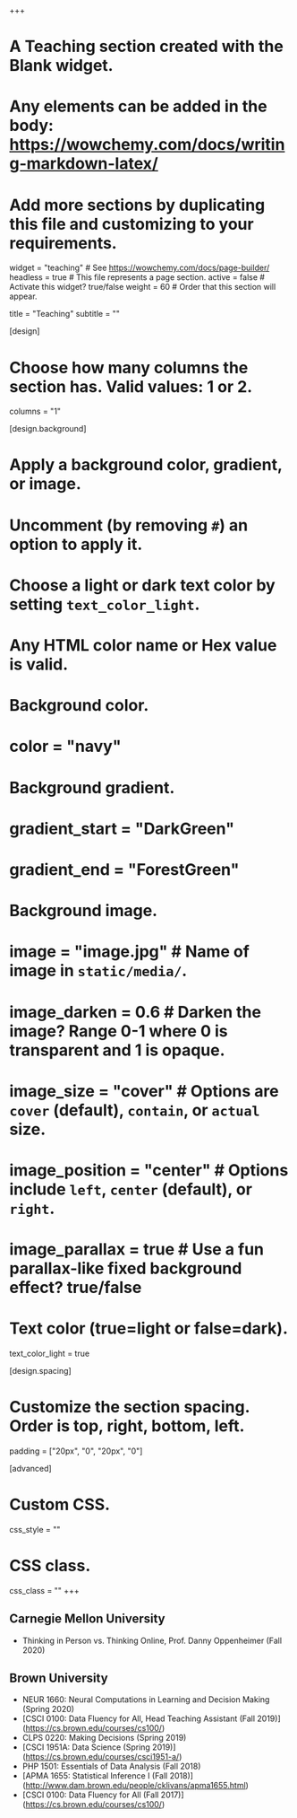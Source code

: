 +++
# A Teaching section created with the Blank widget.
# Any elements can be added in the body: https://wowchemy.com/docs/writing-markdown-latex/
# Add more sections by duplicating this file and customizing to your requirements.

widget = "teaching"  # See https://wowchemy.com/docs/page-builder/
headless = true  # This file represents a page section.
active = false  # Activate this widget? true/false
weight = 60  # Order that this section will appear.

title = "Teaching"
subtitle = ""

[design]
  # Choose how many columns the section has. Valid values: 1 or 2.
  columns = "1"

[design.background]
  # Apply a background color, gradient, or image.
  #   Uncomment (by removing `#`) an option to apply it.
  #   Choose a light or dark text color by setting `text_color_light`.
  #   Any HTML color name or Hex value is valid.

  # Background color.
  # color = "navy"
  
  # Background gradient.
  # gradient_start = "DarkGreen"
  # gradient_end = "ForestGreen"
  
  # Background image.
  # image = "image.jpg"  # Name of image in `static/media/`.
  # image_darken = 0.6  # Darken the image? Range 0-1 where 0 is transparent and 1 is opaque.
  # image_size = "cover"  #  Options are `cover` (default), `contain`, or `actual` size.
  # image_position = "center"  # Options include `left`, `center` (default), or `right`.
  # image_parallax = true  # Use a fun parallax-like fixed background effect? true/false
  
  # Text color (true=light or false=dark).
  text_color_light = true

[design.spacing]
  # Customize the section spacing. Order is top, right, bottom, left.
  padding = ["20px", "0", "20px", "0"]

[advanced]
 # Custom CSS. 
 css_style = ""
 
 # CSS class.
 css_class = ""
+++

## Carnegie Mellon University

- Thinking in Person vs. Thinking Online, Prof. Danny Oppenheimer (Fall 2020)

## Brown University

- NEUR 1660: Neural Computations in Learning and Decision Making (Spring 2020)
- [CSCI 0100: Data Fluency for All, Head Teaching Assistant (Fall 2019)] (https://cs.brown.edu/courses/cs100/)
- CLPS 0220: Making Decisions (Spring 2019)
- [CSCI 1951A: Data Science (Spring 2019)] (https://cs.brown.edu/courses/csci1951-a/)
- PHP 1501: Essentials of Data Analysis (Fall 2018)
- [APMA 1655: Statistical Inference I (Fall 2018)] (http://www.dam.brown.edu/people/cklivans/apma1655.html)
- [CSCI 0100: Data Fluency for All (Fall 2017)] (https://cs.brown.edu/courses/cs100/)
